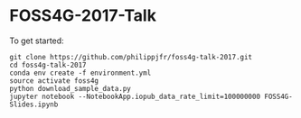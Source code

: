 # FOSS4G-2017-Talk

To get started:

```
git clone https://github.com/philippjfr/foss4g-talk-2017.git
cd foss4g-talk-2017
conda env create -f environment.yml
source activate foss4g
python download_sample_data.py
jupyter notebook --NotebookApp.iopub_data_rate_limit=100000000 FOSS4G-Slides.ipynb
```
